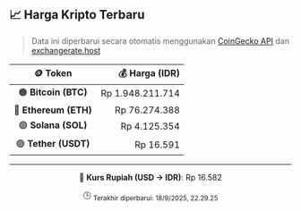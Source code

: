 

<!-- HARGA_KRIPTO -->
## 📈 Harga Kripto Terbaru

> Data ini diperbarui secara otomatis menggunakan [CoinGecko API](https://www.coingecko.com/) dan [exchangerate.host](https://exchangerate.host/)

<div align="center">

| 🪙 Token | 💰 Harga (IDR) |
|:------:|---------------:|
| 🟠 **Bitcoin (BTC)**   | Rp 1.948.211.714 |
| 🔵 **Ethereum (ETH)**  | Rp 76.274.388 |
| 🟣 **Solana (SOL)**    | Rp 4.125.354 |
| 🟢 **Tether (USDT)**   | Rp 16.591 |

---

💱 **Kurs Rupiah (USD → IDR)**: Rp 16.582

🕒 <sub>Terakhir diperbarui: 18/9/2025, 22.29.25</sub>

</div>
<!-- /HARGA_KRIPTO -->